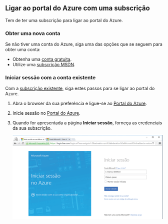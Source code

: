 
<!--
includes/azure-include-getting-started-v12portal-gettings-an-account.md

Latest Freshness check:  2016-04-11 , carlrab.

As of circa 2016-04-11, the following topics might include this include:
articles/sql-database/sql-database-get-started-tutorial.md

-->
## <a name="connect-to-the-azure-portal-with-a-subscription"></a>Ligar ao portal do Azure com uma subscrição
Tem de ter uma subscrição para ligar ao portal do Azure.

### <a name="get-a-new-account"></a>Obter uma nova conta
Se não tiver uma conta do Azure, siga uma das opções que se seguem para obter uma conta:

* Obtenha uma [conta gratuita](https://azure.microsoft.com/get-started/).
* Utilize uma [subscrição MSDN](https://azure.microsoft.com/pricing/member-offers/msdn-benefits/).

### <a name="sign-in-by-using-your-existing-account"></a>Iniciar sessão com a conta existente
Com a [subscrição existente](https://account.windowsazure.com/Home/Index), siga estes passos para se ligar ao portal do Azure.

1. Abra o browser da sua preferência e ligue-se ao [Portal do Azure](https://portal.azure.com/).
2. Inicie sessão no [Portal do Azure](https://portal.azure.com/).
3. Quando for apresentada a página **Iniciar sessão**, forneça as credenciais da sua subscrição.
   
   ![Iniciar sessão](./media/azure-getting-started-portal-login/login.png)



<!--HONumber=Nov16_HO2-->


